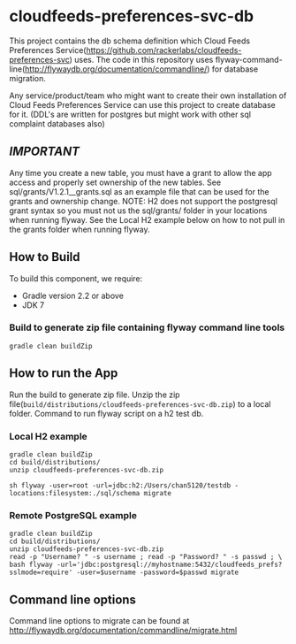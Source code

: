 cloudfeeds-preferences-svc-db
=============================

This project contains the db schema definition which Cloud Feeds Preferences
Service(https://github.com/rackerlabs/cloudfeeds-preferences-svc) uses. The code in
this repository uses flyway-command-line(http://flywaydb.org/documentation/commandline/) for database
migration.

Any service/product/team who might want to create their own installation of Cloud Feeds Preferences
Service can use this project to create database for it. (DDL's are written for postgres but might work
with other sql complaint databases also)

## *IMPORTANT*
Any time you create a new table, you must have a grant to allow the app access
and properly set ownership of the new tables.  See sql/grants/V1.2.1__grants.sql as an
example file that can be used for the grants and ownership change.  NOTE: H2
does not support the postgresql grant syntax so you must not us the sql/grants/
folder in your locations when running flyway. See the Local H2 example below on
how to not pull in the grants folder when running flyway.

## How to Build
To build this component, we require:
* Gradle version 2.2 or above
* JDK 7


### Build to generate zip file containing flyway command line tools
```
gradle clean buildZip
```

## How to run the App
Run the build to generate zip file.
Unzip the zip file(```build/distributions/cloudfeeds-preferences-svc-db.zip```) to a local folder.
Command to run flyway script on a h2 test db.

### Local H2 example
```
gradle clean buildZip
cd build/distributions/
unzip cloudfeeds-preferences-svc-db.zip

sh flyway -user=root -url=jdbc:h2:/Users/chan5120/testdb -locations:filesystem:./sql/schema migrate
```

### Remote PostgreSQL example
```
gradle clean buildZip
cd build/distributions/
unzip cloudfeeds-preferences-svc-db.zip
read -p "Username? " -s username ; read -p "Password? " -s passwd ; \
bash flyway -url='jdbc:postgresql://myhostname:5432/cloudfeeds_prefs?sslmode=require' -user=$username -password=$passwd migrate
```

## Command line options

Command line options to migrate can be found at http://flywaydb.org/documentation/commandline/migrate.html
